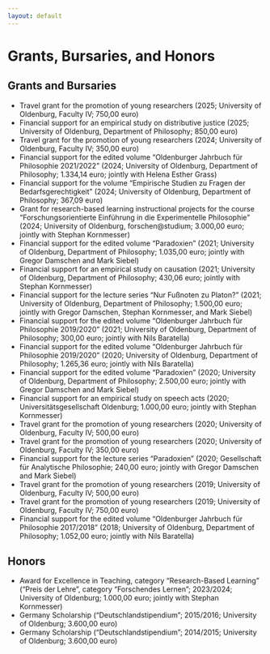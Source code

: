 ```yaml
---
layout: default
---
```


# Grants, Bursaries, and Honors

## Grants and Bursaries

+ Travel grant for the promotion of young researchers (2025; University of Oldenburg, Faculty IV; 750,00 euro)
+ Financial support for an empirical study on distributive justice (2025; University of Oldenburg, Department of Philosophy; 850,00 euro)
+ Travel grant for the promotion of young researchers (2024; University of Oldenburg, Faculty IV; 350,00 euro)
+ Financial support for the edited volume “Oldenburger Jahrbuch für Philosophie 2021/2022” (2024; University of Oldenburg, Department of Philosophy; 1.334,14 euro; jointly with Helena Esther Grass)
+ Financial support for the volume “Empirische Studien zu Fragen der Bedarfsgerechtigkeit” (2024; University of Oldenburg, Department of Philosophy; 367,09 euro)
+ Grant for research-based learning instructional projects for the course “Forschungsorientierte Einführung in die Experimentelle Philosophie” (2024; University of Oldenburg, forschen@studium; 3.000,00 euro; jointly with Stephan Kornmesser)
+ Financial support for the edited volume “Paradoxien” (2021; University of Oldenburg, Department of Philosophy; 1.035,00 euro; jointly with Gregor Damschen and Mark Siebel)
+ Financial support for an empirical study on causation (2021; University of Oldenburg, Department of Philosophy; 430,06 euro; jointly with Stephan Kornmesser)
+ Financial support for the lecture series “Nur Fußnoten zu Platon?” (2021; University of Oldenburg, Department of Philosophy; 1.500,00 euro; jointly with Gregor Damschen, Stephan Kornmesser, and Mark Siebel)
+ Financial support for the edited volume “Oldenburger Jahrbuch für Philosophie 2019/2020” (2021; University of Oldenburg, Department of Philosophy; 300,00 euro; jointly with Nils Baratella)
+ Financial support for the edited volume “Oldenburger Jahrbuch für Philosophie 2019/2020” (2020; University of Oldenburg, Department of Philosophy; 1.265,36 euro; jointly with Nils Baratella)
+ Financial support for the edited volume “Paradoxien” (2020; University of Oldenburg, Department of Philosophy; 2.500,00 euro; jointly with Gregor Damschen and Mark Siebel)
+ Financial support for an empirical study on speech acts (2020; Universitätsgesellschaft Oldenburg; 1.000,00 euro; jointly with Stephan Kornmesser)
+ Travel grant for the promotion of young researchers (2020; University of Oldenburg, Faculty IV; 500,00 euro)
+ Travel grant for the promotion of young researchers (2020; University of Oldenburg, Faculty IV; 350,00 euro)
+ Financial support for the lecture series “Paradoxien” (2020; Gesellschaft für Analytische Philosophie; 240,00 euro; jointly with Gregor Damschen and Mark Siebel)
+ Travel grant for the promotion of young researchers (2019; University of Oldenburg, Faculty IV; 500,00 euro)
+ Travel grant for the promotion of young researchers (2019; University of Oldenburg, Faculty IV; 750,00 euro)
+ Financial support for the edited volume “Oldenburger Jahrbuch für Philosophie 2017/2018” (2018; University of Oldenburg, Department of Philosophy; 1.052,00 euro; jointly with Nils Baratella)

## Honors

+ Award for Excellence in Teaching, category “Research-Based Learning” (“Preis der Lehre”, category “Forschendes Lernen”; 2023/2024; University of Oldenburg; 1.000,00 euro; jointly with Stephan Kornmesser)
+ Germany Scholarship (“Deutschlandstipendium”; 2015/2016; University of Oldenburg; 3.600,00 euro)
+ Germany Scholarship (“Deutschlandstipendium”; 2014/2015; University of Oldenburg; 3.600,00 euro)

